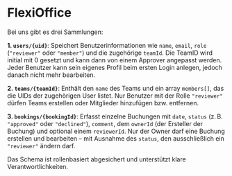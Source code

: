 # FlexiOffice

Bei uns gibt es drei Sammlungen:

**1. `users/{uid}`**:
Speichert Benutzerinformationen wie `name`, `email`, `role` (`"reviewer"` oder `"member"`) und die zugehörige `teamId`. Die TeamID wird initial mit 0 gesetzt und kann dann von einem Approver angepasst werden. Jeder Benutzer kann sein eigenes Profil beim ersten Login anlegen, jedoch danach nicht mehr bearbeiten.

**2. `teams/{teamId}`**:
Enthält den `name` des Teams und ein array `members[]`, das die UIDs der zugehörigen User listet. Nur Benutzer mit der Rolle `"reviewer"` dürfen Teams erstellen oder Mitglieder hinzufügen bzw. entfernen.

**3. `bookings/{bookingId}`**:
Erfasst einzelne Buchungen mit `date`, `status` (z. B. `"approved"` oder `"declined"`), `comment`, dem `ownerId` (der Ersteller der Buchung) und optional einem `reviewerId`. Nur der Owner darf eine Buchung erstellen und bearbeiten – mit Ausnahme des `status`, den ausschließlich ein `"reviewer"` ändern darf.

Das Schema ist rollenbasiert abgesichert und unterstützt klare Verantwortlichkeiten.
